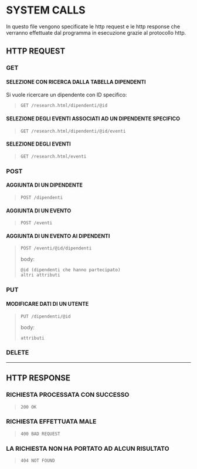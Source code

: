 # SYSTEM CALLS <br>
In questo file vengono specificate le http request e le http response che verranno effettuate dal programma in esecuzione grazie al protocollo http.

## HTTP REQUEST

### GET
#### SELEZIONE CON RICERCA DALLA TABELLA DIPENDENTI
Si vuole ricercare un dipendente con ID specifico:<br>
>     GET /research.html/dipendenti/@id
>

#### SELEZIONE DEGLI EVENTI ASSOCIATI AD UN DIPENDENTE SPECIFICO
>     GET /research.html/dipendenti/@id/eventi
>

#### SELEZIONE DEGLI EVENTI
>     GET /research.html/eventi
>

### POST
#### AGGIUNTA DI UN DIPENDENTE
>     POST /dipendenti
>

#### AGGIUNTA DI UN EVENTO
>     POST /eventi
>

#### AGGIUNTA DI UN EVENTO AI DIPENDENTI
>     POST /eventi/@id/dipendenti
>
>body:
>
>     @id (dipendenti che hanno partecipato)
>     altri attributi
>     

### PUT
#### MODIFICARE DATI DI UN UTENTE
>     PUT /dipendenti/@id
>
>body:
>
>     attributi
>  

### DELETE

<hr>

## HTTP RESPONSE

### RICHIESTA PROCESSATA CON SUCCESSO
>     200 OK
>

### RICHIESTA EFFETTUATA MALE
>     400 BAD REQUEST
>

### LA RICHIESTA NON HA PORTATO AD ALCUN RISULTATO
>     404 NOT FOUND
>
